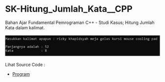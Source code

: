 # SK-Hitung_Jumlah_Kata__CPP
Bahan Ajar Fundamental Pemrograman C++ - Studi Kasus; Hitung Jumlah Kata dalam kalimat.<br><br>
<img src="https://github.com/RizkyKhapidsyah/SK-Hitung_Jumlah_Kata__CPP/blob/master/SK-Hitung_Jumlah_Kata__CPP/result/001.PNG"><br><br>
Lihat Source Code : <br>
- <a href="https://github.com/RizkyKhapidsyah/SK-Hitung_Jumlah_Kata__CPP/blob/master/SK-Hitung_Jumlah_Kata__CPP/Source.cpp">Program</a>
